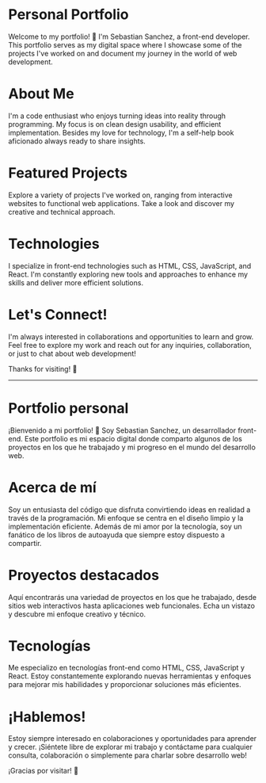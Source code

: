 # Personal Portfolio
Welcome to my portfolio! 👋 I'm Sebastian Sanchez, a front-end developer. This portfolio serves as my digital space where I showcase some of the projects I've worked on and document my journey in the world of web development.

# About Me
I'm a code enthusiast who enjoys turning ideas into reality through programming. My focus is on clean design usability, and efficient implementation. Besides my love for technology, I'm a self-help book aficionado always ready to share insights.

# Featured Projects
Explore a variety of projects I've worked on, ranging from interactive websites to functional web applications. Take a look and discover my creative and technical approach.

# Technologies
I specialize in front-end technologies such as HTML, CSS, JavaScript, and React. I'm constantly exploring new tools and approaches to enhance my skills and deliver more efficient solutions.

# Let's Connect!
I'm always interested in collaborations and opportunities to learn and grow. Feel free to explore my work and reach out for any inquiries, collaboration, or just to chat about web development!

Thanks for visiting! 🚀

-------------
# Portfolio personal
¡Bienvenido a mi portfolio! 👋 Soy Sebastian Sanchez, un desarrollador front-end. Este portfolio es mi espacio digital donde comparto algunos de los proyectos en los que he trabajado y mi progreso en el mundo del desarrollo web.

# Acerca de mí
Soy un entusiasta del código que disfruta convirtiendo ideas en realidad a través de la programación. Mi enfoque se centra en el diseño limpio y la implementación eficiente. Además de mi amor por la tecnología, soy un fanático de los libros de autoayuda que siempre estoy dispuesto a compartir.

# Proyectos destacados
Aquí encontrarás una variedad de proyectos en los que he trabajado, desde sitios web interactivos hasta aplicaciones web funcionales. Echa un vistazo y descubre mi enfoque creativo y técnico.

# Tecnologías
Me especializo en tecnologías front-end como HTML, CSS, JavaScript y React. Estoy constantemente explorando nuevas herramientas y enfoques para mejorar mis habilidades y proporcionar soluciones más eficientes.

# ¡Hablemos!
Estoy siempre interesado en colaboraciones y oportunidades para aprender y crecer. ¡Siéntete libre de explorar mi trabajo y contáctame para cualquier consulta, colaboración o simplemente para charlar sobre desarrollo web!

¡Gracias por visitar! 🚀
